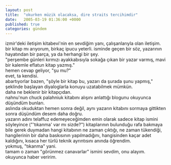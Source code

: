 ```yaml
---
layout: post
title:  "okurken müzik olacaksa, dire straits tercihimdir"
date:   2005-03-19 01:36:00 +0000
published: true
categories: gündem
---
```


izmir'deki iletişim kitabevi'nin en sevdiğim yanı, çalışanlarıyla olan iletişim.  
bir kitap mı arıyorum, birkaç ipucu yeterli. isminde geçen bir söz, yazarının hayatından bir parça, ya da herhangi bir şey.  
"perşembe günleri kırmızı ayakkabısıyla sokağa çıkan bir yazar varmış, mavi bir kalemle eflatun kitap yazmış."  
hemen cevap geliyor, "şu mu?"  
evet, ta kendisi.  
abartıyorlar bazen, "şöyle bir kitap bu, yazarı da şurada şunu yapmış," şeklinde başlayan diyaloglarla konuyu uzatabilmek mümkün.  
daha ne beklenir bir kitapçıdan.  
nahnu'nun chuck palahniuk kitabını alışını anlattığı blogunu okuyunca düşündüm bunları.  
aslında okuduktan hemen sonra değil, aynı yazarın kitabını sormaya gittikten sonra düşündüm desem daha doğru.  
yazarın adını telaffuz edemeyeceğimden emin olarak sadece kitap ismini söyleyince ("'tıkanma' var mı sizde?") kitaplarının bulunduğu rafa bakmaya bile gerek duymadan hangi kitabının ne zaman çıktığı, ne zaman tükendiği, hangilerinin bir daha baskısının yapılmadığını, hangisinden kaçar adet kaldığını, kısaca her türlü teknik ayrıntısını anında öğrendim.  
yokmuş, "tıkanma" yani.  
tamam o zaman "görünmez canavarlar" ismini sevdim, onu alayım.  
okuyunca haber veririm.
